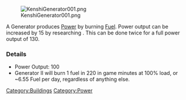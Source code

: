 <figure>
<img src="KenshiGenerator001.png" title="KenshiGenerator001.png" />
<figcaption>KenshiGenerator001.png</figcaption>
</figure>

A Generator produces [Power](Power.md "wikilink") by burning
[Fuel](Fuel.md "wikilink"). Power output can be increased by 15 by
researching [](Amplified_Generators_(Tech).md). This can be done
twice for a full power output of 130.

### Details

- Power Output: 100
- Generator II will burn 1 fuel in 220 in game minutes at 100% load, or
  ~6.55 Fuel per day, regardless of anything else.

[Category:Buildings](Category:Buildings "wikilink")
[Category:Power](Category:Power "wikilink")